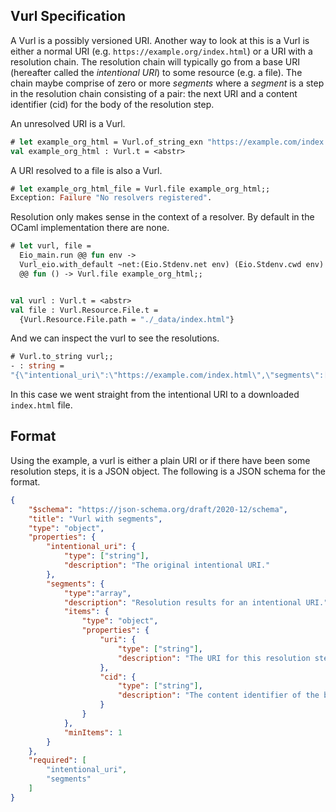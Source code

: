 Vurl Specification
------------------

A Vurl is a possibly versioned URI. Another way to look at this is a Vurl is
either a normal URI (e.g. `https://example.org/index.html`) or a URI with a
resolution chain. The resolution chain will typically go from a base URI
(hereafter called the *intentional URI*) to some resource (e.g. a file). The
chain maybe comprise of zero or more _segments_ where a _segment_ is a step in
the resolution chain consisting of a pair: the next URI and a content identifier
(cid) for the body of the resolution step.

An unresolved URI is a Vurl.

```ocaml
# let example_org_html = Vurl.of_string_exn "https://example.com/index.html";;
val example_org_html : Vurl.t = <abstr>
```

A URI resolved to a file is also a Vurl.

```ocaml
# let example_org_html_file = Vurl.file example_org_html;;
Exception: Failure "No resolvers registered".
```

Resolution only makes sense in the context of a resolver. By default in the
OCaml implementation there are none.

```ocaml
# let vurl, file =
  Eio_main.run @@ fun env ->
  Vurl_eio.with_default ~net:(Eio.Stdenv.net env) (Eio.Stdenv.cwd env)
  @@ fun () -> Vurl.file example_org_html;;


val vurl : Vurl.t = <abstr>
val file : Vurl.Resource.File.t =
  {Vurl.Resource.File.path = "./_data/index.html"}
```

And we can inspect the vurl to see the resolutions.

```ocaml
# Vurl.to_string vurl;;
- : string =
"{\"intentional_uri\":\"https://example.com/index.html\",\"segments\":[{\"uri\":\"file:./_data/index.html\",\"cid\":\"bag5qgera5kh2y7df7nmjwdktkyhveupxj6pjwjbupdolnm7kpg26gzcjzdmq\"}]}"
```

In this case we went straight from the intentional URI to a downloaded
`index.html` file.

## Format

Using the example, a vurl is either a plain URI or if there have been some
resolution steps, it is a JSON object. The following is a JSON schema for the
format.

<!-- $MDX file=./schema.json -->
```json
{
	"$schema": "https://json-schema.org/draft/2020-12/schema",
	"title": "Vurl with segments",
	"type": "object",
	"properties": {
		"intentional_uri": {
			"type": ["string"],
			"description": "The original intentional URI."
		},
		"segments": {
			"type":"array",
			"description": "Resolution results for an intentional URI.",
			"items": {
				"type": "object",
                "properties": {
                    "uri": {
                        "type": ["string"],
                        "description": "The URI for this resolution step"
                    },
                    "cid": {
                        "type": ["string"],
                        "description": "The content identifier of the blob of data"
                    }
                }
			},
			"minItems": 1
		}
	},
	"required": [
		"intentional_uri",
		"segments"
	]
}
```
